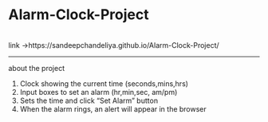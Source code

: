 # Alarm-Clock-Project
<br>
link ->https://sandeepchandeliya.github.io/Alarm-Clock-Project/
<hr>
about the project <br>
<ol>
  <li> Clock showing the current time (seconds,mins,hrs) </li>
  <li>Input boxes to set an alarm (hr,min,sec, am/pm)</li>
  <li>Sets the time and click “Set Alarm” button</li>
  <li>When the alarm rings, an alert will appear in the browser</li>
 
</ol>
